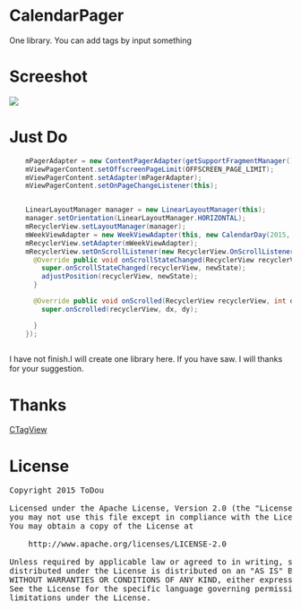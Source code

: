 # CalendarPager
One library. You can add tags by input something

Screeshot
====
![](/screenshot.gif)


Just Do
====
```java
    mPagerAdapter = new ContentPagerAdapter(getSupportFragmentManager(), new CalendarDay(2015, 5, 1), new CalendarDay(2015, 5, 19));
    mViewPagerContent.setOffscreenPageLimit(OFFSCREEN_PAGE_LIMIT);
    mViewPagerContent.setAdapter(mPagerAdapter);
    mViewPagerContent.setOnPageChangeListener(this);


    LinearLayoutManager manager = new LinearLayoutManager(this);
    manager.setOrientation(LinearLayoutManager.HORIZONTAL);
    mRecyclerView.setLayoutManager(manager);
    mWeekViewAdapter = new WeekViewAdapter(this, new CalendarDay(2015, 5, 1), new CalendarDay(2015, 5, 19), mViewPagerContent);
    mRecyclerView.setAdapter(mWeekViewAdapter);
    mRecyclerView.setOnScrollListener(new RecyclerView.OnScrollListener() {
      @Override public void onScrollStateChanged(RecyclerView recyclerView, int newState) {
        super.onScrollStateChanged(recyclerView, newState);
        adjustPosition(recyclerView, newState);
      }

      @Override public void onScrolled(RecyclerView recyclerView, int dx, int dy) {
        super.onScrolled(recyclerView, dx, dy);

      }
    });
    
```
I have not finish.I will create one library here. If you have saw. I will thanks for your suggestion.

Thanks
====
[CTagView](https://github.com/cloay/CTagView)

License
====
<pre>
Copyright 2015 ToDou

Licensed under the Apache License, Version 2.0 (the "License");
you may not use this file except in compliance with the License.
You may obtain a copy of the License at

    http://www.apache.org/licenses/LICENSE-2.0

Unless required by applicable law or agreed to in writing, software
distributed under the License is distributed on an "AS IS" BASIS,
WITHOUT WARRANTIES OR CONDITIONS OF ANY KIND, either express or implied.
See the License for the specific language governing permissions and
limitations under the License.
</pre>
